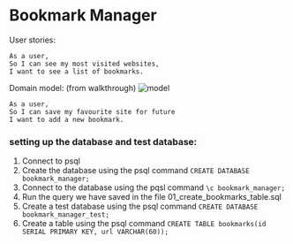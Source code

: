 # Bookmark Manager

User stories:
```
As a user,
So I can see my most visited websites,
I want to see a list of bookmarks.
```
Domain model:
(from walkthrough)
![model](https://github.com/makersacademy/course/blob/master/bookmark_manager/images/bookmark_manager_1.png)

```
As a user,
So I can save my favourite site for future
I want to add a new bookmark.
```

### setting up the database and test database:
1. Connect to psql
2. Create the database using the psql command `CREATE DATABASE bookmark_manager;`
3. Connect to the database using the pqsl command `\c bookmark_manager;`
4. Run the query we have saved in the file 01_create_bookmarks_table.sql
5. Create a test database using the psql command `CREATE DATABASE bookmark_manager_test;`
6. Create a table using the psql command `CREATE TABLE bookmarks(id SERIAL PRIMARY KEY, url VARCHAR(60));`
